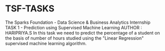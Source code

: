 # TSF-TASKS
The Sparks Foundation - Data Science & Business Analytics Internship
TASK 1 - Prediction using Supervised Machine Learning
AUTHOR : HARIPRIYA.S
In this task we need to predict the percentage of a student on the basis of number of hours studied using the "Linear Regression" supervised machine learning algorithm.
